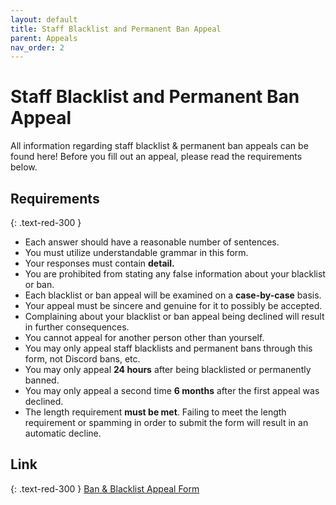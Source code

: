 ```yaml
---
layout: default
title: Staff Blacklist and Permanent Ban Appeal
parent: Appeals
nav_order: 2
---
```


# Staff Blacklist and Permanent Ban Appeal 
All information regarding staff blacklist & permanent ban appeals can be found here! Before you fill out an appeal, please read the requirements below. 

## Requirements 
{: .text-red-300 }
- Each answer should have a reasonable number of sentences.
- You must utilize understandable grammar in this form.
- Your responses must contain **detail.**
- You are prohibited from stating any false information about your blacklist or ban. 
- Each blacklist or ban appeal will be examined on a **case-by-case** basis. 
- Your appeal must be sincere and genuine for it to possibly be accepted.
- Complaining about your blacklist or ban appeal being declined will result in further consequences.
- You cannot appeal for another person other than yourself. 
- You may only appeal staff blacklists and permanent bans through this form, not Discord bans, etc.
- You may only appeal **24 hours** after being blacklisted or permanently banned.
- You may only appeal a second time **6 months** after the first appeal was declined.
- The length requirement **must be met**. Failing to meet the length requirement or spamming in order to submit the form will result in an automatic decline.

## Link 
{: .text-red-300 }
[Ban & Blacklist Appeal Form](https://docs.google.com/forms/d/e/1FAIpQLSeP_tOjFug8pv5pd31Yf5JHdCKfwJi1cgx2pLFKd67W5w2r-A/viewform)
